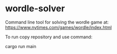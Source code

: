 # wordle-solver

Command line tool for solving the wordle game at: https://www.nytimes.com/games/wordle/index.html

To run copy repository and use command:

cargo run main
